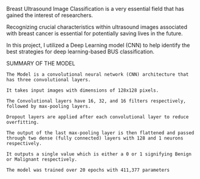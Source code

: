 Breast Ultrasound Image Classification is a very essential field that has gained the interest of researchers. 

Recognizing crucial characteristics within ultrasound images associated with breast cancer is essential for potentially saving lives in the future.

In this project, I utilized a Deep Learning model (CNN) to help identify the best strategies for deep learning-based BUS classification.

SUMMARY OF THE MODEL

    The Model is a convolutional neural network (CNN) architecture that has three convolutional layers.

    It takes input images with dimensions of 128x128 pixels.

    The Convolutional layers have 16, 32, and 16 filters respectively, followed by max-pooling layers.

    Dropout layers are applied after each convolutional layer to reduce overfitting.

    The output of the last max-pooling layer is then flattened and passed through two dense (fully connected) layers with 128 and 1 neurons respectively.

    It outputs a single value which is either a 0 or 1 signifying Benign or Malignant respectively.

    The model was trained over 20 epochs with 411,377 parameters
